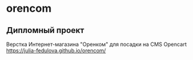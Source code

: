 # orencom
## Дипломный проект
Верстка Интернет-магазина "Оренком" для посадки на CMS Opencart
https://julia-fedulova.github.io/orencom/
